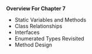 **Overview For Chapter 7**
- Static Variables and Methods 
- Class Relationships
- Interfaces
- Enumerated Types Revisited
- Method Design
